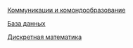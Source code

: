 [Коммуникации и комондообразование](https://github.com/karillisa/ITMO/tree/main/Semester-2/Communication%20and%20team%20building)

[База данных](https://github.com/karillisa/ITMO/tree/main/Semester-2/Databases)

[Дискретная математика](https://github.com/karillisa/ITMO/tree/main/Semester-2/Discrete%20mathematics)
